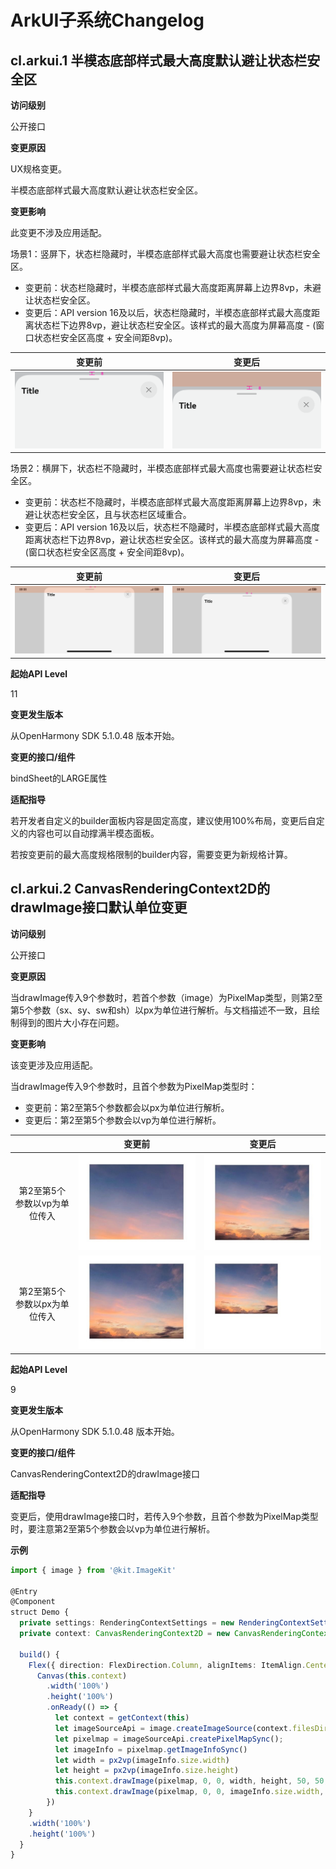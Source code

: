 # ArkUI子系统Changelog

## cl.arkui.1  半模态底部样式最大高度默认避让状态栏安全区

**访问级别**

公开接口

**变更原因**

UX规格变更。

半模态底部样式最大高度默认避让状态栏安全区。

**变更影响**

此变更不涉及应用适配。

场景1：竖屏下，状态栏隐藏时，半模态底部样式最大高度也需要避让状态栏安全区。

- 变更前：状态栏隐藏时，半模态底部样式最大高度距离屏幕上边界8vp，未避让状态栏安全区。
- 变更后：API version 16及以后，状态栏隐藏时，半模态底部样式最大高度距离状态栏下边界8vp，避让状态栏安全区。该样式的最大高度为屏幕高度 - (窗口状态栏安全区高度 + 安全间距8vp)。

| 变更前 | 变更后 |
|------ |--------|
|![verticalSheet1](figures/verticalSheet1.png)|![verticalSheet2](figures/verticalSheet2.png)|

场景2：横屏下，状态栏不隐藏时，半模态底部样式最大高度也需要避让状态栏安全区。

- 变更前：状态栏不隐藏时，半模态底部样式最大高度距离屏幕上边界8vp，未避让状态栏安全区，且与状态栏区域重合。
- 变更后：API version 16及以后，状态栏不隐藏时，半模态底部样式最大高度距离状态栏下边界8vp，避让状态栏安全区。该样式的最大高度为屏幕高度 - (窗口状态栏安全区高度 + 安全间距8vp)。

| 变更前 | 变更后 |
|------ |--------|
|![horizontalSheet1](figures/horizontalSheet1.jpg)|![horizontalSheet2](figures/horizontalSheet2.jpg)|

**起始API Level**

11

**变更发生版本**

从OpenHarmony SDK 5.1.0.48 版本开始。

**变更的接口/组件**

bindSheet的LARGE属性

**适配指导**

若开发者自定义的builder面板内容是固定高度，建议使用100%布局，变更后自定义的内容也可以自动撑满半模态面板。

若按变更前的最大高度规格限制的builder内容，需要变更为新规格计算。

## cl.arkui.2  CanvasRenderingContext2D的drawImage接口默认单位变更

**访问级别**

公开接口

**变更原因**

当drawImage传入9个参数时，若首个参数（image）为PixelMap类型，则第2至第5个参数（sx、sy、sw和sh）以px为单位进行解析。与文档描述不一致，且绘制得到的图片大小存在问题。

**变更影响**

该变更涉及应用适配。

当drawImage传入9个参数时，且首个参数为PixelMap类型时：

- 变更前：第2至第5个参数都会以px为单位进行解析。
- 变更后：第2至第5个参数会以vp为单位进行解析。

||               变更前                |              变更后               |
| :-: | :---------------------------------: | :-------------------------------: |
| 第2至第5个参数以vp为单位传入 | ![](figures/before_drawimage_change_1.jpeg) | ![](figures/after_drawimage_change_1.jpeg) |
| 第2至第5个参数以px为单位传入 | ![](figures/before_drawimage_change_2.jpeg) | ![](figures/after_drawimage_change_2.jpeg) |

**起始API Level**

9

**变更发生版本**

从OpenHarmony SDK 5.1.0.48 版本开始。

**变更的接口/组件**

CanvasRenderingContext2D的drawImage接口

**适配指导**

变更后，使用drawImage接口时，若传入9个参数，且首个参数为PixelMap类型时，要注意第2至第5个参数会以vp为单位进行解析。

**示例**

```ts
import { image } from '@kit.ImageKit'

@Entry
@Component
struct Demo {
  private settings: RenderingContextSettings = new RenderingContextSettings(true)
  private context: CanvasRenderingContext2D = new CanvasRenderingContext2D(this.settings)

  build() {
    Flex({ direction: FlexDirection.Column, alignItems: ItemAlign.Center, justifyContent: FlexAlign.Center }) {
      Canvas(this.context)
        .width('100%')
        .height('100%')
        .onReady(() => {
          let context = getContext(this)
          let imageSourceApi = image.createImageSource(context.filesDir + "/view.jpg")
          let pixelmap = imageSourceApi.createPixelMapSync();
          let imageInfo = pixelmap.getImageInfoSync()
          let width = px2vp(imageInfo.size.width)
          let height = px2vp(imageInfo.size.height)
          this.context.drawImage(pixelmap, 0, 0, width, height, 50, 50, 250, 200)
          this.context.drawImage(pixelmap, 0, 0, imageInfo.size.width, imageInfo.size.height, 50, 300, 250, 200)
        })
    }
    .width('100%')
    .height('100%')
  }
}
```